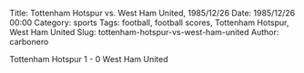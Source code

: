 Title: Tottenham Hotspur vs. West Ham United, 1985/12/26
Date: 1985/12/26 00:00
Category: sports
Tags: football, football scores, Tottenham Hotspur, West Ham United
Slug: tottenham-hotspur-vs-west-ham-united
Author: carbonero


Tottenham Hotspur 1 - 0 West Ham United
